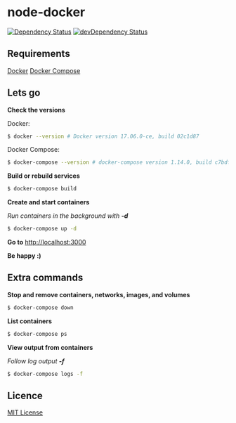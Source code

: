 # node-docker

[![Dependency Status](https://david-dm.org/danielrohers/node-docker.svg)](https://david-dm.org/danielrohers/node-docker)
[![devDependency Status](https://david-dm.org/danielrohers/node-docker/dev-status.svg)](https://david-dm.org/danielrohers/node-docker#info=devDependencies)

## Requirements

[Docker](https://docs.docker.com/engine/installation)
[Docker Compose](https://docs.docker.com/compose/install)

## Lets go

**Check the versions**

Docker:
```bash
$ docker --version # Docker version 17.06.0-ce, build 02c1d87
```

Docker Compose:
```bash
$ docker-compose --version # docker-compose version 1.14.0, build c7bdf9e
```

**Build or rebuild services**

```bash
$ docker-compose build
```

**Create and start containers**

*Run containers in the background with **-d***

```bash
$ docker-compose up -d
```

**Go to** [http://localhost:3000](http://localhost:3000)

**Be happy :)**

## Extra commands

**Stop and remove containers, networks, images, and volumes**

```bash
$ docker-compose down
```

**List containers**

```bash
$ docker-compose ps
```

**View output from containers**

*Follow log output **-f***

```bash
$ docker-compose logs -f
```

## Licence
[MIT License](LICENSE)
